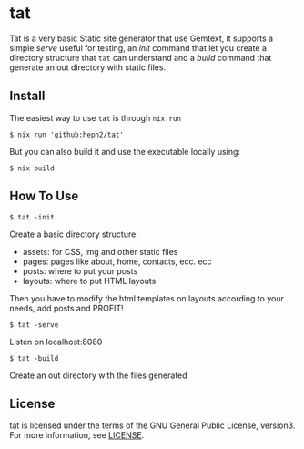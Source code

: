 # tat

Tat is a very basic Static site generator that use Gemtext, it
supports a simple *serve* useful for testing, an *init* command that
let you create a directory structure that `tat` can understand and a
*build* command that generate an out directory with static files.

## Install

The easiest way to use `tat` is through `nix run`

	$ nix run 'github:heph2/tat'

But you can also build it and use the executable locally using:

	$ nix build

## How To Use

	$ tat -init

Create a basic directory structure:
 - assets: for CSS, img and other static files
 - pages: pages like about, home, contacts, ecc. ecc
 - posts: where to put your posts
 - layouts: where to put HTML layouts
 
Then you have to modify the html templates on layouts according to
your needs, add posts and PROFIT!

	$ tat -serve
	
Listen on localhost:8080

	$ tat -build

Create an out directory with the files generated

## License
tat is licensed under the terms of the GNU General Public License, version3. For more information, see [LICENSE][].

[LICENSE]: LICENSE
